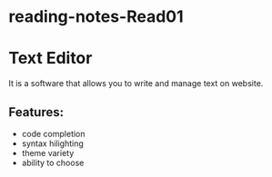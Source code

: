 # reading-notes-Read01
# Text Editor
It is a software that allows you to write and manage text on website.
## Features:
- code completion
- syntax hilighting
- theme variety
- ability to choose
